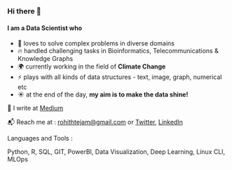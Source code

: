 
### Hi there 👋 

#### I am a Data Scientist who 
- :muscle: loves to solve complex problems in diverse domains
- :fire: handled challenging tasks in Bioinformatics, Telecommunications & Knowledge Graphs
- :earth_africa: currently working in the field of **Climate Change**
- :zap: plays with all kinds of data structures - text, image, graph, numerical etc
- :sunny: at the end of the day, **my aim is to make the data shine!**

:memo: I write at [Medium](https://medium.com/@rohithtejam)

:mailbox_with_mail: Reach me at : rohithtejam@gmail.com or [Twitter](https://twitter.com/rohithtejam), [LinkedIn](https://www.linkedin.com/in/rohithteja/)

Languages and Tools :

Python, R, SQL, GIT, PowerBI, Data Visualization, Deep Learning, Linux CLI, MLOps

<!--
**rohithteja/rohithteja** is a ✨ _special_ ✨ repository because its `README.md` (this file) appears on your GitHub profile.

Here are some ideas to get you started:

- 🔭 I’m currently working on ...
- 🌱 I’m currently learning ...
- 👯 I’m looking to collaborate on ...
- 🤔 I’m looking for help with ...
- 💬 Ask me about ...
- 📫 How to reach me: ...
- 😄 Pronouns: ...
- ⚡ Fun fact: ...
-->

